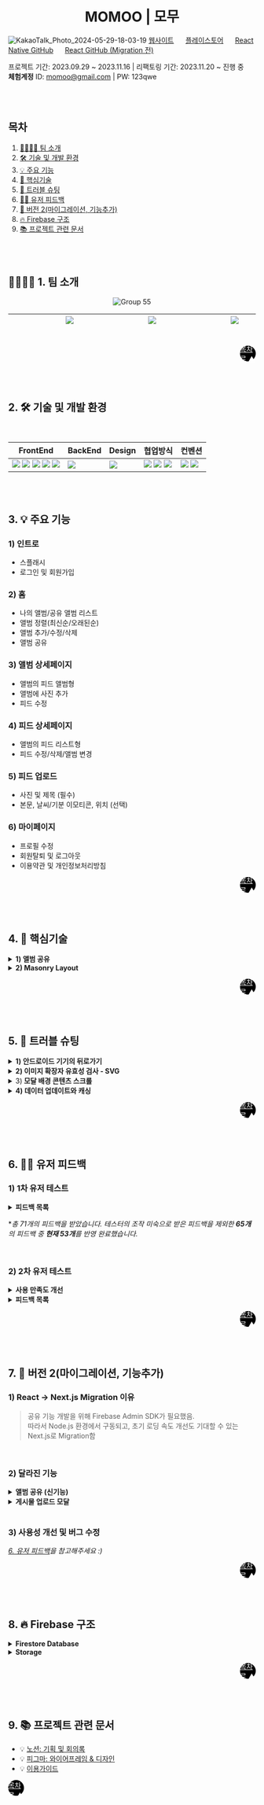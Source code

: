 <h1 align=center>MOMOO | 모무</h1>

![KakaoTalk_Photo_2024-05-29-18-03-19](https://github.com/NeedsLap/MOMOO-Nextjs/assets/108985221/edaa9b0c-4e1b-4a1a-b0f8-b168884ccd4c)
[웹사이트](https://momoo.kr/)&nbsp;&nbsp;&nbsp;&nbsp;&nbsp;
[플레이스토어](https://play.google.com/store/apps/details?id=com.momoo&hl=en-KR)&nbsp;&nbsp;&nbsp;&nbsp;&nbsp;
[React Native GitHub](https://github.com/NeedsLap/MOMOO-RN)&nbsp;&nbsp;&nbsp;&nbsp;&nbsp;
[React GitHub (Migration 전)](https://github.com/yonainthefish/MOMOO-React)

프로젝트 기간: 2023.09.29 ~ 2023.11.16 | 리팩토링 기간: 2023.11.20 ~ 진행 중<br>
**체험계정** ID: momoo@gmail.com | PW: 123qwe

<br><br>
   
## <span id="index">목차</span>
1. [👨‍💻👩‍💻 팀 소개](#team)
2. [🛠️ 기술 및 개발 환경](#skill)
3. [💡 주요 기능](#main)
4. [📝 핵심기술](#point)
5. [🐛 트러블 슈팅](#trouble)
6. [🙋‍♂️ 유저 피드백](#feedback)
7. [🚀 버전 2(마이그레이션, 기능추가)](#version)
8. [🔥 Firebase 구조](#firebase)
9. [📚 프로젝트 관련 문서](#docs)

<br><br>

## <span id="team">👨‍💻👩‍💻 1. 팀 소개</span>

<div align=center>

![Group 55](https://github.com/yonainthefish/MoMoo/assets/124084624/29847d64-d24d-442a-be55-8bb7a0dff014)

|&nbsp;&nbsp;&nbsp;&nbsp;&nbsp;&nbsp;&nbsp;&nbsp;&nbsp;&nbsp;&nbsp;&nbsp;&nbsp;&nbsp;&nbsp;&nbsp;&nbsp;&nbsp; <a href="https://github.com/KimHayeon1"><img src="https://img.shields.io/badge/GitHub-181717?style=flat&logo=GitHub&logoColor=white"/></a> &nbsp;&nbsp;&nbsp;&nbsp;&nbsp;&nbsp;&nbsp;&nbsp;&nbsp;&nbsp;&nbsp;&nbsp;&nbsp;&nbsp;&nbsp;&nbsp;&nbsp;&nbsp; | &nbsp;&nbsp;&nbsp;&nbsp;&nbsp;&nbsp;&nbsp;&nbsp;&nbsp;&nbsp;&nbsp;&nbsp;&nbsp;&nbsp;&nbsp;&nbsp;&nbsp;&nbsp; <a href="//github.com/suminson97"><img src="https://img.shields.io/badge/GitHub-181717?style=flat&logo=GitHub&logoColor=white"/></a> &nbsp;&nbsp;&nbsp;&nbsp;&nbsp;&nbsp;&nbsp;&nbsp;&nbsp;&nbsp;&nbsp;&nbsp;&nbsp;&nbsp;&nbsp;&nbsp;&nbsp;&nbsp;| &nbsp;&nbsp;&nbsp;&nbsp;&nbsp;&nbsp;&nbsp;&nbsp;&nbsp;&nbsp;&nbsp;&nbsp;&nbsp;&nbsp;&nbsp;&nbsp;&nbsp;&nbsp; <a href="//github.com/yonainthefish"><img src="https://img.shields.io/badge/GitHub-181717?style=flat&logo=GitHub&logoColor=white"/></a> &nbsp;&nbsp;&nbsp;&nbsp;&nbsp;&nbsp;&nbsp;&nbsp;&nbsp;&nbsp;&nbsp;&nbsp;&nbsp;&nbsp;&nbsp;&nbsp;&nbsp;&nbsp;|
|:---:|:---:|:---:|

</div>
<!-- Top Button -->
<p style='background: black; width: 32px; height: 32px; border-radius: 50%; display: flex; justify-content: center; align-items: center; margin-left: auto;'><a href="#index" style='color: white; '>목차로 ▲</a></p>

<br><br>

## <span id="skill">2. 🛠️ 기술 및 개발 환경</span>

<br>

<div align="center">

| FrontEnd | BackEnd | Design | 협업방식 | 컨벤션 |
| --- | --- | --- | --- | --- |
| <img src="https://img.shields.io/badge/Next.js-eeeeee?style=flat-square&logo=Next.js&logoColor=black"> <img src="https://img.shields.io/badge/React-61DAFB?style=flat-square&logo=React&logoColor=black"> <img src="https://img.shields.io/badge/React Native-61DAFB?style=flat-square&logo=React&logoColor=black"> <img src="https://img.shields.io/badge/styledcomponents-CC6699?style=flat-square&logo=styledcomponents&logoColor=white"> <img src="https://img.shields.io/badge/TypeScript-3178C6.svg?style=flat-square&logo=TypeScript&logoColor=white"> | <img src="https://img.shields.io/badge/firebase-F6820D?style=flat-square&logo=firebase&logoColor=white"> | <img src="https://img.shields.io/badge/figma-0d99ff?style=flat-square&logo=figma&logoColor=white"> | <img src="https://img.shields.io/badge/GitHub-181717?style=flat-square&logo=GitHub&logoColor=white"> <img src="https://img.shields.io/badge/Notion-000000.svg?style=flat-square&logo=Notion&logoColor=white"> <img src="https://img.shields.io/badge/Discord-5865F2?style=flat-square&logo=Discord&logoColor=white"> | <img src="https://img.shields.io/badge/Prettier-F7B93E.svg?style=flat-square&logo=Prettier&logoColor=black"> <img src="https://img.shields.io/badge/eslint-4B32C3?style=flat-square&logo=eslint&logoColor=white">|

</div>


<br><br>

## <span id="main">3. 💡 주요 기능</span>

### 1) 인트로
- 스플래시
- 로그인 및 회원가입

### 2) 홈
- 나의 앨범/공유 앨범 리스트
- 앨범 정렬(최신순/오래된순)
- 앨범 추가/수정/삭제
- 앨범 공유

### 3) 앨범 상세페이지
- 앨범의 피드 앨범형
- 앨범에 사진 추가
- 피드 수정

### 4) 피드 상세페이지
- 앨범의 피드 리스트형
- 피드 수정/삭제/앨범 변경

### 5) 피드 업로드
- 사진 및 제목 (필수)
- 본문, 날씨/기분 이모티콘, 위치 (선택)

### 6) 마이페이지
- 프로필 수정
- 회원탈퇴 및 로그아웃
- 이용약관 및 개인정보처리방침

<p style='background: black; width: 32px; height: 32px; border-radius: 50%; display: flex; justify-content: center; align-items: center; margin-left: auto;'><a href="#index" style='color: white; '>목차로 ▲</a></p>

<br><br>

## <span id="point">4. 📝 핵심기술</span>

<details>
  <summary><strong> 1) 앨범 공유</strong> </summary>
  
 <br>
 
  - **기능 소개**
  1. 공유할 사용자를 검색할 수 있다.
  2. 앨범을 공유하거나, 공유한 대상을 삭제할 수 있다.
  3. 홈에서 공유하거나 공유 받은 앨범을 볼 수 있다.
  4. 앨범을 공유 받으면, 해당 앨범에 저장된 사진을 볼 수 있다.
  <br>
  
  - **코드**
  1. **사용자 검색**
    - Firebase Admin SDK를 사용하여, 사용자를 불러온다.
       
    ```js
      // src/app/api/user/route.ts
      adminApp.auth().getUserByEmail(email);
    ```
    
  <br>
   
  2. **공유/공유 취소**
    - Firestore Database에 공유 정보 저장&삭제
    
    ```
      // [uid]/[uid]
      sharedAlbums: Reference(albumDoc)[] 

      // [uid]/[uid]/album/[albumId]
      sharedUsers: {uid, permission}[]
    ```

  <br>

  3. 홈 - 공유 앨범
    - Firestore에서 로그인한 사용자의 공유 앨범 리스트를 가져온다.
    ```js
      // src/utils/SDKUtils.ts
      
      const getSharedAlbums = async (
        uid: string,
      ): Promise<DocumentReference[]> => {
        const userDocRef = doc(appFireStore, uid, uid);
        const userDoc = (await getDoc(userDocRef)).data();
        return userDoc.sharedAlbums;
      };
    ```

  <br>

    - 공유 앨범 데이터를 불러온다.
    ```js
      // src/app/api/album/sharing
      
      sharedAlbums.map(async (ref: DocumentReference) => {
        const albumData = await getDoc(ref).data();
        // (중략)
      });
    ```
    
  <br>

    - 공유한 사용자 데이터를 불러온다.
    ```js
      // src/app/api/album/sharing
      
      const { displayName, email } =
        await adminAppAuth.getUser(sharedAlbumUserUid);
    ```
    
  <br>

  4. 공유 앨범 상세
    - 피드 리스트를 얻기 위해 공유 앨범/나의 앨범 구분없이 요청을 보낸다.  

    ```js
      // src/services/feed.ts
      // Path Parameter(uid, albumName)를 쿼리 매개변수로 요청에 추가하여 전송
      // 앨범 상세페이지 경로: {uid}/album/{albumName}
      // 피드 상세페이지 경로: {uid}/album/{albumName}/feed
  
      await fetch(
        `${API_URL}/feed?limit=${limit}&skip=${skip}&album=${albumName}&uid=${uid}`,
      );
    ```

  <br>
  
    - 쿠키의 uid(로그인한 사용자)와 쿼리 매개변수로 받은 uid(앨범 생성자)가 다를 경우 권한을 검사한다.
  
    ```js
      // src/app/api/route.ts
      export async function GET(req: NextRequest) {
        // 중략
  
        let hasPermission = true;
      
        if (userUid !== uid) {
          const sharedAlbums = await getSharedAlbums(userUid);
          hasPermission = await checkAlbumPermission(albumDoc, sharedAlbums);
        }
      
        if (!hasPermission) {
          return new Response('접근 권한이 없는 앨범입니다.', {
            status: 403,
          });
        }
  
        // 중략
      }
    ```
  
</details>

<details>
  <summary> <strong>2) Masonry Layout </strong> </summary>

  - **CSS**
    - 부모 요소 CSS
    ```js
      // src/containers/albumDetail/StyledFeed.ts
      
      const StyledFeedList = styled.ul`
        display: grid;
        grid-template-columns: repeat(3, minmax(0, 1fr));
        margin: -8px -8px;
        grid-auto-rows: 1px;
      `;
    ```
  
    - 아이템 CSS
    ```js
      // src/components/AlbumItem/StyledAlbumItem.ts
    
      const StyledAlbumItem = styled.li`
        margin: 8px;
      `;
    ```

  - **JS**
    - gridRowEnd 값을 계산하는 커스텀훅
    ```js
      // src/hooks/useAlbumItemLayout.ts

      interface ImgSize {
        width: number;
        height: number;
      }
      
      function useAlbumItemLayout(node: HTMLLIElement) {
        const [imgSize, setImgSize] = useState<ImgSize | null>(null);
        const [gridRowEnd, setGridRowEnd] = useState('');
      
        useEffect(() => {
          const setLayout = async () => {
            if (!imgSize || !node) {
              return;
            }
      
            const height = node.clientWidth * (imgSize.height / imgSize.width);
            setGridRowEnd(`span ${Math.round(height + 16)}`);
          };
      
          setLayout();
        }, [imgSize]);
      
        return { setImgSize, gridRowEnd };
      }
    ```

    - gridRowEnd 값을 계산하기 위해 필요한 아이템 이미지 사이즈 구하기
    ```js
      // src/components/AlbumItem/AlbumItem.tsx
    
      <img
        onLoad={(e) =>
          setImgSize({
            width: e.currentTarget.naturalWidth,
            height: e.currentTarget.naturalHeight,
          })
        }
      />
    ```
        
</details>
<p style='background: black; width: 32px; height: 32px; border-radius: 50%; display: flex; justify-content: center; align-items: center; margin-left: auto;'><a href="#index" style='color: white; '>목차로 ▲</a></p>

<br><br>

## <span id="trouble">5. 🐛 트러블 슈팅</span>

<details>
  <summary> <strong> 1) 안드로이드 기기의 뒤로가기 </strong> </summary>
  
  1. **뒤로가기 클릭 시, 앱이 닫히는 이슈**<br>
    - 해결: 이전 페이지가 존재할 경우, 이전 페이지로 이동하도록 수정

  2. **뒤로가기 클릭 시, 게시물 업로드/수정 모달이 계속 열려있는 이슈**<br>
    - 원인: 게시물 업로드/수정 모달이 페이지 상위 컴포넌트에서 렌더링되기 때문에, 이전 페이지로 이동해도 모달은 닫히지 않음<br>
    - 해결: 모바일에선 게시물 업로드/수정 모달을 페이지로 변경

  3. **게시물 업로드/수정 후 게시물 상세페이지에서 뒤로가기 클릭 시, 게시물 업로드/수정 페이지로 돌아가는 이슈**<br>
    - 상황: 게시물 업로드/수정 화면으로 돌아가는 흐름이 불편하다는 피드백을 받음<br>
    - 해결: 모바일에서도 게시물 업로드/수정을 모달로 되돌리고, 뒤로가기 클릭 시 모달이 닫히도록 변경
  
  [자세한 내용 | MOMOO-RN](https://github.com/NeedsLap/MOMOO-RN?tab=readme-ov-file#%EC%95%88%EB%93%9C%EB%A1%9C%EC%9D%B4%EB%93%9C-%EA%B8%B0%EA%B8%B0%EC%9D%98-%EB%92%A4%EB%A1%9C%EA%B0%80%EA%B8%B0)
</details>

<details>
  <summary><strong>2) 이미지 확장자 유효성 검사 - SVG </strong> </summary>

  - 문제: 이미지 선택 후 유효성 검사 시, svg 파일이 통과하지 못하는 버그
  - 원인: 기존에 svg 파일을 image/svg로 검사하고 있었으나, 표준 MIME 타입은 image/svg+xml이기 때문
  - 해결: image/svg+xml을 통과시키도록 정규 표현식 수정

    ```js
      /^image\/(jpg|svg|png|jpeg|gif|bmp|tif|heic)$/ // 기존
      /^image\/(jpg|svg(\+xml)?|png|jpeg|gif|bmp|tif|heic)$/ // 변경
    ```
</details>

<details>
  <summary>3)<strong> 모달 배경 콘텐츠 스크롤 </strong></summary>

  - 문제: 모바일에서 게시물 업로드/수정 모달 내 스크롤 시도 시, 배경 콘텐츠가 스크롤되는 경우가 있음
  - 원인: 해당 요소의 스크롤을 (더) 내릴/올릴 수 없는 경우, window에 스크롤 이벤트 발생 (chrome 동작 방식)
  - 해결: 모바일에서 해당 모달 open 시, body에 scroll-rock 클래스 추가 (close 시, scroll-rock 클래스 삭제)
    
    ```js
      .scroll-lock {
        position: fixed;
        height: 100vh;
        overflow: hidden;
      }
    ```
</details>

<details>
  <summary><strong> 4) 데이터 업데이트와 캐싱</strong> </summary>

  - 문제: 데이터 업데이트 시, 다른 경로로 이동한 후 돌아오면 이전 데이터가 렌더링됨
  <br>
  
  - SSR에서 데이터를 불러오는 경우
    - 원인: 이전에 서버에서 생성된 HTML을 사용하기 때문
    - 해결: 데이터 업데이트 시 라우트 새로고침
      
      ```js
        import { useRouter } from 'next/navigation';
        router.refresh();
      ```
  <br>
  
  - CSR에서 첫 렌더링 후 불러오는 데이터
    - 원인: Next.js에서 캐시한 데이터를 사용하기 때문
    - 시도: 응답을 캐시하지 않도록 설정하여 성공했으나 더 나은 방향 검토
      
      ```js
        fetch(resource, {
          method: 'GET',
          cache: 'no-store'
        }
      ```
      
    - 해결: 응답을 캐시하고 필요할 때만 데이터를 다시 불러오도록 수정
      
      ```js
        const [shouldFetchSharedAlbums, setShouldFetchSharedAlbums] = useState(true);

        useEffect(() => {
          if (!shouldFetchSharedAlbums) {
            return;
          }
      
          // fetch
          setShouldFetchSharedAlbums(false);
        }, [shouldFetchSharedAlbums]);
      ```
</details>
<p style='background: black; width: 32px; height: 32px; border-radius: 50%; display: flex; justify-content: center; align-items: center; margin-left: auto;'><a href="#index" style='color: white; '>목차로 ▲</a></p>

<br><br>

## <span id="feedback">6. 🙋‍♂️ 유저 피드백</span>


### 1) 1차 유저 테스트

<details>
  <summary><strong>피드백 목록</strong></summary>
  
  <br>**회원가입**
  1. ~~이용약관 읽고 뒤로 오면 입력해 놓았던 내용이 사라지고, 모든 체크 박스가 해제됨~~[5a0b0d0](https://github.com/yonainthefish/MoMoo/commit/4a7aa70099d156101e2e70cfc2a4101454b5481b)
  2. ~~프로필 사진 변경 버튼에 마우스 커서를 가져다 놓았을 때, 손가락 모양으로 바뀌면 좋겠음~~[bdfc9ea](https://github.com/yonainthefish/MoMoo/commits/bdfc9ea415337d1e6ea7f37cf8143b1d4ebd9445)
  3. 버튼 하단부가 잘림. 앱이 전체적으로 하단부 UI가 잘림
  4. ~~'안녕하세요 모무입니다'라는 텍스트가 없으면 좋을 것 같음. 이미 스플래시에서 소개했기 때문~~[4f05ab6](https://github.com/yonainthefish/MoMoo/commit/700dead85b55bea6e915862c372f8d7bb04747de)
  5. ~~아이디가 로그인용인지 사람들에게 보이는 용인지 모르겠음~~(username -> nickname)

  <br>**프로필 수정**
  1. ~~프로필 수정 기능에서 사진 크기 2MB 이내라서 핸드폰으로 찍은 사진은 등록이 안 됨~~(src/hooks/useProfileImg.ts)
  2. ~~계정 재인증 모달 - 비밀번호가 마스킹 처리되면 좋겠음~~[7e75388](https://github.com/yonainthefish/MoMoo/commit/7e75388ab4da790bb162bcfd589ed7126dfd9961)
  3. ~~프로필 설정이 수정인 건지 헷갈림~~[6167780](https://github.com/yonainthefish/MoMoo/commit/6167780fd776dd28810a9c828866586116ce182d)
  4. ~~탈퇴 모달 하단부가 잘림~~[#227](https://github.com/yonainthefish/MoMoo/pull/227)
  
  <br>**홈**
  1. 플러스 아이콘이 앨범 추가 버튼인지 헷갈림
  2. ~~앨범 이름을 입력하지 않아도 앨범 추가 가능~~[#236](https://github.com/yonainthefish/MoMoo/pull/236)
  3. ~~앨범 수정/삭제 모달에 있는 체크 표시의 기능을 모르겠음~~(저장 버튼: 체크 아이콘 -> '저장' 텍스트)
  4. ~~앨범 생성 시, 엔터를 눌러서 저장 가능하면 좋겠음~~[91d0fe3](https://github.com/yonainthefish/MoMoo/pull/255/commits/91d0fe34d2866947a47bbfb2cf95ae70cc7e22d7)
  5. ~~같은 이름으로 앨범을 여러 개 만들 수 있음~~[#236](https://github.com/yonainthefish/MoMoo/pull/236)
  6. ~~현재 앨범 `...` 버튼(더보기) 클릭 시, 앨범 수정/삭제 모달이 열리는데 기능을 명료화하면 더 좋을 것 같음~~(더보기 클릭 시, 선택 모달이 뜨도록 변경)[01e4d5f](https://github.com/yonainthefish/MoMoo/commit/01e4d5f2af83c30052c8eb995f1f630e3470d194)[b825983](https://github.com/yonainthefish/MoMoo/commit/b825983413259eb93d7934de13ff71f439b9d3f3)
  7. ~~앨범 하단부가 잘림~~[571a714](https://github.com/yonainthefish/MoMoo/commits/571a714a215e4ec15ec8caea240c0d893307ded2)
  8. ~~앨범명을 입력하고 저장 버튼을 여러 번 누르면 앨범이 여러개 생성됨~~[692c719](https://github.com/yonainthefish/MoMoo/commits/692c7190afdfdc2715f84302eae148a802d19b76)
  9. ~~앨범 수정/삭제 모달의 버튼을 여러 번 누르면 에러 페이지("존재하지 않는 페이지입니다")로 이동됨<br>
     상황 재현: 버튼이 위치한 곳을 계속해서 클릭하면, 생성이 완료될 때 모달이 닫히는 동시에 앨범이 클릭 됨 -> 클릭 된 앨범의 제목이 없을 시, 유효하지 않은 주소로 이동됨~~[#236](https://github.com/yonainthefish/MoMoo/pull/236)
  10. ~~모달창이 띄워졌을 때 버튼은 눌러지지 않지만 스크롤이 가능
      -> 일반적인 사용성이나, 게시물 업로드/수정 모달의 경우 모바일에서 화면 전체를 차지하기 때문에 사용에 불편함이 있음~~ [#143](https://github.com/NeedsLap/MOMOO-Nextjs/issues/143)
  11. ~~앨범 필터 버튼이 너무 작음~~[036022a](https://github.com/yonainthefish/MoMoo/commits/036022a0ddaf4a805c6d8937f37f471f3e57cd7f)
  12. ~~앨범 제목 글자 수의 제한이 없음~~[536bae6](https://github.com/yonainthefish/MoMoo/commits/536bae6131017c614fdf0c200b524b3b2f70b9c6)
  13. ~~정렬 기준 누르고 나서 다른 부분 터치했을 때 정렬창이 꺼졌으면 함~~[9b16fbf](https://github.com/yonainthefish/MoMoo/pull/255/commits/9b16fbfd98745b97d6ddb3032892cb8b0f1e7db7)
  
  <br>**앨범 상세 페이지**
  1. ~~게시글이 많아질수록 '앨범에 게시글 추가 버튼'도 뒤로 밀려서 누르러 가기 힘들어짐~~[5bbe7dd](https://github.com/NeedsLap/MOMOO-Nextjs/commit/5bbe7dd6728c3dac51c03461a7b9f1c4d855f31b)[63fa419](https://github.com/NeedsLap/MOMOO-Nextjs/commit/63fa4197a02e67b4e702f51945d742cc9fd6f95e)
  2. ~~목록형, 앨범형 선택 가능하면 좋겠음~~[fe9614f](https://github.com/NeedsLap/MOMOO-Nextjs/commit/fe9614f14268176480502b19654b6e63d944af61)
  3. 날짜, 제목이 보였으면 좋겠음
  
  <br>**게시물 상세 페이지**
  1. ~~제목과 본문이 글자 크기 차이가 크게 안 나서 색상이나 폰트 사이즈를 좀 더 조절하면 좋겠음~~[17cc95d](https://github.com/NeedsLap/MOMOO-Nextjs/commits/17cc95d56d6833d396725c6504f8add8a0155196)

  
  <br>**게시물 업로드**
  1. ~~한 번에 여러 장의 사진을 등록할 수 있으면 좋겠음~~ => 이미 존재하는 기능
  2. 처음에 모든 selectbox가 닫혀있어서 한 번 더 눌러야 하는 게 사용성이 안 좋은 것 같음
  3. 뭔가 지도의 핀을 움직여서 위치를 선택할 수 있는 기능이 있으면 좋겠음
  4. ~~체크 표시가 위치 추가 버튼이라는 것을 알기 어려웠음~~[#52](https://github.com/NeedsLap/MOMOO-Nextjs/issues/52)
  5. ~~업로드 버튼은 포커스가 마지막에 되면 좋겠음~~[#74](https://github.com/NeedsLap/MOMOO-Nextjs/issues/74)
  6. ~~오늘의 날씨에서 비와 눈의 구분이 모호함~~[89f4104](https://github.com/NeedsLap/MOMOO-Nextjs/commit/89f4104e0bba45b261f2f2e03a2e4469c2d4d58c)
  7. 지도에서 내가 원하는 부분을 터치하여 지정할 수 있으면 좋겠음
  8. 위치 추가란을 열었을 때, 아래로 드래그하여 오늘의 날씨도 볼 수 있으면 좋겠음
  9. ~~앨범이 복수 선택 가능해서 좋음~~
  10. ~~ESC를 누르면 모달이 닫히면 좋겠음~~[61d1e8a](https://github.com/yonainthefish/MoMoo/commit/61d1e8a50193d503ba1eeba5fc7fc4a849de1834)
  11. ~~기존 사진에 추가할 사진만 선택했는데, 기존 사진은 없어짐~~[#269](https://github.com/yonainthefish/MoMoo/pull/269)
  12. ~~사진이 최대 3장이 올라가는데 따로 안내 사항이 없는 점이 아쉬움~~[#269](https://github.com/yonainthefish/MoMoo/pull/269)
  13. 위치 추가의 경우 지도에 표시되는 장소를 확대하고 축소하는 기능을 사용할 때 만약 input에 커서가 들어가 있는 경우 (검색어를 입력하고 바로 지도를 확대하는 경우) 확대 축소할 때마다 input에 자꾸 포커스가 들어감. input에서 포커스를 빼야(뒤로가기 버튼 눌러야) 깔끔하게 확대축소가 가능함
  14. 검색어를 모호하게 입력했을 때 선택지가 없는게 아쉬움(서울로 입력하면 경복궁이 선택됨)
  15. ~~필수 항목을 알 수 없어서 불편함~~[#269](https://github.com/yonainthefish/MoMoo/pull/269)
  16. 앨범 선택 시, 새로운 앨범을 만들어서 그 앨범에 바로 추가할 수 있으면 좋겠음
  17. ~~사진 업로드 버튼에 포커스가 되면 좋겠음~~[#74](https://github.com/NeedsLap/MOMOO-Nextjs/issues/74)
  18. 사진뿐만 아니라 동영상도 저장할 수 있으면 좋겠음
  19. 탭바가 있어도 좋을 듯함
  20. ~~업로드되는 사진의 확장명을 추가하면 좋겠음(gif 등)~~[#53](https://github.com/NeedsLap/MOMOO-Nextjs/issues/53)
  21. ~~게시물 제목과 게시물 본문은 공백 포함 500자까지 제한 있음(안내 필요)~~[#269](https://github.com/yonainthefish/MoMoo/pull/269)
  22. ~~위치 선택 시, 지도가 뜨지 않는 버그~~(Kakao Developers에 주소 추가)
  23. ~~날씨와 기분 셀렉트 박스가 선택되지 않는 버그(게시물 업로드 22 버그로 인한 버그)~~
  
  <br>**게시물 수정**
  1. ~~원래 있던 정보들이 사라짐. 기존 정보들이 함께 떠 있는 상태에서 수정할 수 있으면 좋겠음~~

  <br>**앱**
  1. ~~안드로이드 기기의 뒤로가기 버튼을 누르면 앱이 종료됨~~[dc43540](https://github.com/NeedsLap/MOMOO-RN/commit/dc4354035b1fa3dd67586967f4874495e55c53f5)
  
  <br>**기타**
  1. ~~스크롤을 하며 계속해서 게시글을 보고 싶음~~[fe9614f](https://github.com/NeedsLap/MOMOO-Nextjs/commit/fe9614f14268176480502b19654b6e63d944af61)
  2. ~~앨범을 필수로 생성해야 사진이 업로드할 수 있거나, 앨범 생성 전 사진을 업로드해도 기본 앨범에 사진이 업로드되면 좋겠음<br>
     상황: 회원가입 시, '전체 보기' 앨범이 자동 생성되나 사용자는 인지하지 못함<br>
     해결1: 기존엔 업로드 후 이동한 피드 상세 페이지에서 해당 피드에 대한 정보만 볼 수 있음. '전체 보기'의 피드 상세 페이지로 이동하도록 변경하여, '전체 보기' 앨범이 자동 생성되고 해당 앨범에 저장되었음을 인지할 수 있도록 함~~(`${userUid}/전체 보기/feed`)<br>
     해결2: 회원가입 시, 튜토리얼
  3. ~~사진 슬라이드가 동작하지 않음<br>
     3-1. 업로드~~[3aabb70](https://github.com/yonainthefish/MoMoo/commits/71ad3d4470e98d2c34df6fbbe5391596f54aeee5)<br>
    ~~3-2. 게시물 상세 페이지~~[#35](https://github.com/NeedsLap/MOMOO-Nextjs/pull/35)
  4. ~~게시글 수정 후 게시글에서 `<` 뒤로가기 아이콘을 누르면 다시 게시글 수정 페이지가 나와서 불편함<br>
    - 개선: 게시물 수정 페이지 -> 모달로 통일~~[#32](https://github.com/NeedsLap/MOMOO-Nextjs/issues/32)
  5. ~~게시글 삭제를 하면 기존에 있던 페이지가 아니라 새 게시글 작성하는 페이지가 나와서 불편함
    - 상황: 게시물 생성 후 삭제 시 이전 페이지인 새 게시글 페이지로 이동됨
    - 개선: 새 게시글 페이지(게시물 업로드 페이지) -> 모달로 통일~~[#39](https://github.com/NeedsLap/MOMOO-Nextjs/pull/39)
  6. ~~confirm 창이나 alert창을 직접 만들지 않아서 UI가 예쁘지 않음~~[#191](https://github.com/yonainthefish/MoMoo/issues/191)
  7. 캘린더 형식으로 업로드한 날짜를 지정해 확인할 수 있는 기능이 있으면 좋겠음
  8. 앱 잠금 기능이 있으면 좋겠음
  9. ~~공유 기능 추가 희망~~[#253](https://github.com/yonainthefish/MoMoo/issues/253)
  10. 예쁜 이미지 사진으로 만들어져 사진으로 공유할 수 있으면 좋겠음
  11. ~~내비게이션 바에 홈 버튼이 a 태그와 button 태그로 이루어져서 포커스가 두 번 됨~~(#241)[https://github.com/yonainthefish/MoMoo/issues/241](270938c)[https://github.com/yonainthefish/MoMoo/commit/270938caf1635d0ee1eb806c8d0c7cd91535da98]
  12. ~~모달이 나왔을 땐, 모달 내에서만 포커스가 이동하면 좋겠음~~(#245)[https://github.com/yonainthefish/MoMoo/issues/245]
  13. ~~유효하지 않은 URL 접속 시, 내비게이션바는 나오면 좋을 것 같음~~(#231)[https://github.com/yonainthefish/MoMoo/issues/231]
  14. ~~아이콘의 퀄리티가 더 발전하면 좋겠음~~
  15. 앱의 컨셉이 더 분명하면 좋을 것 같음<br>
      15-1. 사진 업로드 메인일 경우, 앨범 상세 페이지에서 사용자가 업로드한 사진들이 모였을 때 뿌듯함을 느낄 만한 디자인 요소 추가하면 좋겠음<br>
      15-2. 일기 기능이 메인일 경우,<br>
      - 폰트 속성 변화 기능을 추가하면 좋겠음<br>
      - 나의 하루 기분을 주간/월간 그래프로 확인할 수 있는 기능 추가하면 좋겠음
  16. ~~튜토리얼이나 사용법을 알려주는 기능이 있으면 좋겠음~~ [이용가이드](https://www.notion.so/MOMOO-081ebf94df754542a17ad20bcf2e6fd4)
  17. ~~앨범이 여러 개가 되는 경우 스크롤이 너무 길어져서 핸드폰의 갤러리처럼 작아도 좋을 듯 함~~
  18. 전체보기가 시선을 강탈함
  19. ~~마이페이지 창에서 유저 프로필 기능을 따로 사용하지 않는다면 빼면 좋겠음(되는 줄 알고 몇 번 클릭함)~~[#91](https://github.com/NeedsLap/MOMOO-Nextjs/issues/91)
  20. 다른 사람과의 채팅 기능이 있었으면 신선할 것 같음

</details>

**총 71개의 피드백을 받았습니다. 테스터의 조작 미숙으로 받은 피드백을 제외한 **65개**의 피드백 중 **현재 53개**를 반영 완료했습니다.*

<br>

### 2) 2차 유저 테스트

<details>
  <summary><strong>사용 만족도 개선</strong></summary>

  <br>
  
  - 1차 만족도 조사 대비 평균 약 **29% 향상**됨 (4번 제외)
  - ⭐ 10점 만점

  <br>

  1. 회원가입/로그인/프로필 수정: ⭐ 7.3 -> ⭐ 10
  2. 앨범 생성/수정/삭제: ⭐ 7.7 -> ⭐ 9.5
  3. 게시물 업로드/수정/삭제: ⭐ 6.7 -> ⭐ 10
  4. 앨범 공유: 10
</details>

<details>
  <summary><strong>피드백 목록</strong></summary>

  <br>**홈**
  1. '더보기'를 누르면 (수정하기, 공유 대상) 이외에 삭제하기도 있었으면 함
  2. 앨범에서 사진을 누르거나 확대를 통해 사진을 좀 더 자세히 볼 수 있으면 좋을 것 같음
  3. ~~앨범 클릭 시, 404 화면이 뜨는 경우가 있음
    -> 앨범 이름이 '.'인 경우~~[#145](https://github.com/NeedsLap/MOMOO-Nextjs/issues/145)

  <br>**게시물 상세**
  1. ~~실제 업로드한 날짜의 다음날로 나옴~~[412e163](https://github.com/NeedsLap/MOMOO-Nextjs/commit/412e163181c16642dc70ad1ad12699b59ab75dd2)
  
  <br>**게시물 업로드/수정/삭제**
  1. 기존엔 앨범에 들어가 있는 상태에서 업로드를 눌러도 앨범 선택을 따로 눌러야 하는데, 만약 앨범에 들어간 상태에서 업로드하고자 하면 저절로 어떤 앨범인지 선택되면 좋겠음
  2. 시간이 오래 걸리는 경우 있음
  3. 사진을 여러장 올릴 때 다중 선택이 가능하면 좋겠음
     
  <br>**공유 앨범**
  1. 공유 앨범을 만들고 사용자를 초대하면 사진을 같이 볼 수 있다는 게 재밌는 부분인 거 같음
  2. 공유 앨범을 만들 때, 사용자를 초대해야만 공유 앨범(홈)에 앨범이 생기는 것을 몰랐음. 설명이 필요할 것 같음

  <br>**기타**
  1. ~~업로드 모달에서 기기의 뒤로가기를 누르면 어플이 종료되는 현상이 나타남
    -> AndroidManifest.xml에서 더는 지원하지 않는 속성을 제거한 후 해결됨~~[832a5ab](https://github.com/NeedsLap/MOMOO-RN/commit/832a5abf8f97173ea1e7e9b60a04fe5ab67bfe76)
  2. 앱스토어로도 설치하고 싶음
  3. 공유 앨범에 반응을 남길 수 있으면 좋겠음. 좋아요 혹은 스티커. 다양한 스티커를 판매했으면 좋겠음
  4. 공유받은 앨범에 사진을 올리고 싶음
  5. 사진 보정도 할 수 있으면 좋겠음. 밝기 조정, 채도 조정 등
  6. 업로드 날짜는 현재 자동으로 저장되는데, 직접 수정 가능하면 좋겠음

</details>
<p style='background: black; width: 32px; height: 32px; border-radius: 50%; display: flex; justify-content: center; align-items: center; margin-left: auto;'><a href="#index" style='color: white; '>목차로 ▲</a></p>

<br><br>
  
## <span id="version">7. 🚀 버전 2(마이그레이션, 기능추가)</span>

### 1) React -> Next.js Migration 이유
>공유 기능 개발을 위해 Firebase Admin SDK가 필요했음.<br>
>따라서 Node.js 환경에서 구동되고, 초기 로딩 속도 개선도 기대할 수 있는 Next.js로 Migration함

<br>

### 2) 달라진 기능

<details>
  <summary><strong>앨범 공유 (신기능)</strong></summary>

  - 앨범 공유 모달을 통해, 공유 대상을 검색/추가/삭제할 수 있다
    
    <img src='https://github.com/NeedsLap/MOMOO-Nextjs/assets/108985221/5bf64396-41cf-4cdf-8974-c935a3464ef3' width=200>
    
    
  - 홈에서 공유 앨범을 확인할 수 있다
  
    <table>
      <tr>
        <td><img src="https://github.com/NeedsLap/MOMOO-Nextjs/assets/108985221/efdc9c82-01a8-4fac-aeb6-b53166aa2a53" width="200px"></td>
        <td>👉</td>
        <td><img src="https://github.com/KimHayeon1/Dopamine_Frontend/assets/108985221/9150f3b5-0326-4cd0-9441-a872b56f98ad" width="200px"></td>
      </tr>
      <tr align="center">
        <td>v1</td>
        <td></td>
        <td>v2</td>
      </tr>
    </table>
    
    <br>
  
  - 공유 받은 사용자는 해당 앨범의 모든 사진을 볼 수 있다
  - 현재 read 권한까지 개발 완료. write, admin 권한 추가 예정
</details>



<details>
  <summary><strong>게시물 업로드 모달</strong></summary>

  - 기존: 사진 선택 및 전체 재선택 가능
  - 개선: 사진 선택 후, 일부 삭제 및 추가 선택 가능

  <table>
    <tr>
      <td><img src="https://github.com/NeedsLap/MOMOO-Nextjs/assets/108985221/a05bf5ba-a30c-46eb-9909-2cee775d0d98" width="300px"></td>
      <td>👉</td>
      <td><img src="https://github.com/NeedsLap/MOMOO-Nextjs/assets/108985221/0ffdf58c-3abe-4af0-84d5-24c9c0fc190c" width="300px"></td>
    </tr>
    <tr align="center">
      <td>v1</td>
      <td></td>
      <td>v2</td>
    </tr>
  </table>
  
</details>

<br>

### 3) 사용성 개선 및 버그 수정
*[6. 유저 피드백](https://github.com/NeedsLap/MOMOO-Nextjs?tab=readme-ov-file#6-%EC%9C%A0%EC%A0%80-%ED%94%BC%EB%93%9C%EB%B0%B1)을 참고해주세요 :)*

<p style='background: black; width: 32px; height: 32px; border-radius: 50%; display: flex; justify-content: center; align-items: center; margin-left: auto;'><a href="#index" style='color: white; '>목차로 ▲</a></p>

<br><br>

## <span id="firebase">8. 🔥 Firebase 구조</span>

<details>
  <summary><strong>Firestore Database</strong></summary>
  
  ```
    // {uid}/{uid}
    {
      sharedAlbums: Reference(albumDoc){}
    }
  
  
    // {uid}/{uid}/album/{albumId}
    {
      createdTime: Timestamp;
      feedList: String(feedId)[];
      name: String;
      sharedUsers: {uid:String; permission: "read"}[];
    }
  
    // {uid}/{uid}/feed/{feedId}
    {
      id: String;
      title: String;
      text: String;
      seletedAddress: String;
      emotionImage: String;
      weatherImage: String;
      timestamp: Timestamp;
    }
  ```
</details>

<details>
  <summary><strong>Storage</strong></summary>

  ```
    feed/{feedId + imageIndex}.{확장자}
    profile/{uid}.{확장자}
  ```
</details>
<p style='background: black; width: 32px; height: 32px; border-radius: 50%; display: flex; justify-content: center; align-items: center; margin-left: auto;'><a href="#index" style='color: white; '>목차로 ▲</a></p>

<br><br>

## <span id="docs">9. 📚 프로젝트 관련 문서</span>

- 💡 [노션: 기획 및 회의록](https://lumbar-distance-384.notion.site/momoo-moment-mood-33ccb07d75264f9d9bd1b1ca265f8db3)
- 💡 [피그마: 와이어프레임 & 디자인](https://www.figma.com/file/IXS4UPRbunlz1cI0ka5koi/momoo-design?type=design&node-id=74-2789&mode=design&t=pVd3Uehs4a6wFHNW-0)
- 💡 [이용가이드](https://www.notion.so/MOMOO-081ebf94df754542a17ad20bcf2e6fd4)
<p style='background: black; width: 32px; height: 32px; border-radius: 50%; margin-right: auto;'>
  <a href="#index" style='color: white;'>목차로 ▲</a>
</p>
